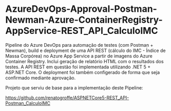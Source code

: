 # AzureDevOps-Approval-Postman-Newman-Azure-ContainerRegistry-AppService-REST_API_CalculoIMC
Pipeline do Azure DevOps para automação de testes (com Postman + Newman), build e deployment de uma API REST (cálculo do IMC - Índice de Massa Corpórea) no Azure App Service a partir de imagens do Azure Container Registry. Inclui geração de relatório HTML com o resultados dos testes. A API REST em questão foi implementada utilizando .NET 5 + ASP.NET Core. O deployment foi também configerado de forma que seja confirmado mediante aprovação.

Projeto que serviu de base para a implementação deste Pipeline:

https://github.com/renatogroffe/ASPNETCore5-REST_API-Postman_CalculoIMC